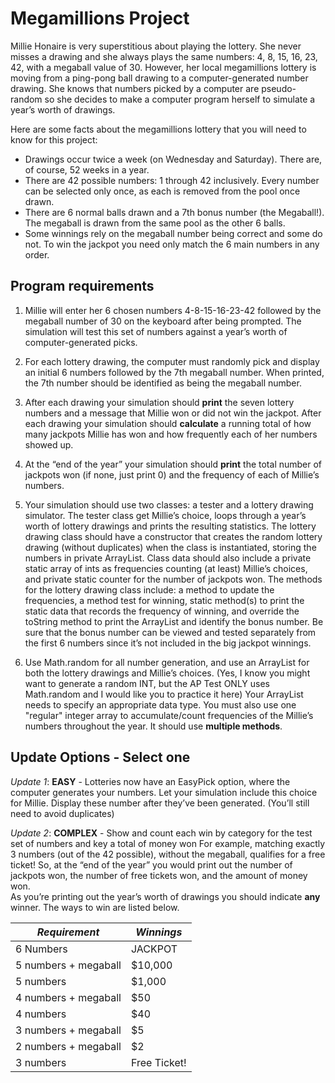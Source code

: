 # Megamillions Project

Millie Honaire is very superstitious about playing the lottery.  She never misses a drawing and she always plays the same numbers: 4, 8, 15, 16, 23, 42, with a megaball value of 30.  However, her local megamillions lottery is moving from a ping-pong ball drawing to a computer-generated number drawing.  She knows that numbers picked by a computer are pseudo-random so she decides to make a computer program herself to simulate a year’s worth of drawings. 

Here are some facts about the megamillions lottery that you will need to know for this project:
* Drawings occur twice a week (on Wednesday and Saturday).  There are, of course, 52 weeks in a year.
* There are 42 possible numbers: 1 through 42 inclusively.  Every number can be selected only once, as each is removed from the pool once drawn.
* There are 6 normal balls drawn and a 7th bonus number (the Megaball!). The megaball is drawn from the same pool as the other 6 balls.  
* Some winnings rely on the megaball number being correct and some do not.  To win the jackpot you need only match the 6 main numbers in any order.

## Program requirements

1) Millie will enter her 6 chosen numbers 4-8-15-16-23-42 followed by the megaball number of 30 on the keyboard after being prompted. The simulation will test this set of numbers against a year’s worth of computer-generated picks.

2) For each lottery drawing, the computer must randomly pick and display an initial 6 numbers followed by the 7th megaball number. When printed, the 7th number should be identified as being the megaball number.  

3) After each drawing your simulation should **print** the seven lottery numbers and a message that Millie won or did not win the jackpot.  After each drawing your simulation should **calculate** a running total of how many jackpots Millie has won and how frequently each of her numbers showed up.

4) At the “end of the year” your simulation should **print** the total number of jackpots won (if none, just print 0) and the frequency of each of Millie’s numbers.

5) Your simulation should use two classes: a tester and a lottery drawing simulator. The tester class get Millie’s choice, loops through a year’s worth of lottery drawings and prints the resulting statistics. The lottery drawing class should have a constructor that creates the random lottery drawing (without duplicates) when the class is instantiated, storing the numbers in private ArrayList. Class data should also include a private static array of ints as frequencies counting (at least) Millie’s choices, and private static counter for the number of jackpots won. The methods for the lottery drawing class include: a method to update the frequencies, a method test for winning, static method(s) to print the static data that records the frequency of winning, and override the toString method to print the ArrayList and identify the bonus number. Be sure that the bonus number can be viewed and tested separately from the first 6 numbers since it’s not included in the big jackpot winnings.

6) Use Math.random for all number generation, and use an ArrayList for both the lottery drawings and Millie’s choices. (Yes, I know you might want to generate a random INT, but the AP Test ONLY uses Math.random and I would like you to practice it here) Your ArrayList needs to specify an appropriate data type. You must also use one "regular" integer array to accumulate/count frequencies of the Millie’s numbers throughout the year. It should use **multiple methods**.

## Update Options - Select one
_Update 1_: **EASY** -  Lotteries now have an EasyPick option, where the computer generates your numbers.  Let your simulation include this choice for Millie. Display these number after they’ve been generated.  (You’ll still need to avoid duplicates)

_Update 2_: **COMPLEX** - Show and count each win by category for the test set of numbers and key a total of money won  For example, matching exactly 3 numbers (out of the 42 possible), without the megaball, qualifies for a free ticket!  So, at the “end of the year” you would print out the number of jackpots won, the number of free tickets won, and the amount of money won.  
As you’re printing out the year’s worth of drawings you should indicate **any** winner.
The ways to win are listed below.

| **_Requirement_**     | **_Winnings_** |
|-----------------------|--------------|
| 6 Numbers             | JACKPOT      |
| 5 numbers + megaball  | $10,000      |
| 5 numbers             | $1,000       |
| 4 numbers + megaball  | $50          |
| 4 numbers             | $40          |
| 3 numbers + megaball  | $5           |
| 2 numbers + megaball  | $2           |
| 3 numbers             | Free Ticket! |
